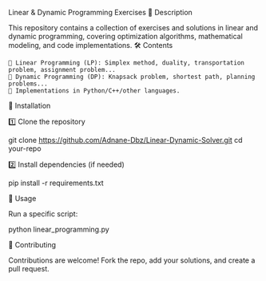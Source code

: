 Linear & Dynamic Programming Exercises
📖 Description

This repository contains a collection of exercises and solutions in linear and dynamic programming, covering optimization algorithms, mathematical modeling, and code implementations.
🛠 Contents

    📌 Linear Programming (LP): Simplex method, duality, transportation problem, assignment problem...
    📌 Dynamic Programming (DP): Knapsack problem, shortest path, planning problems...
    📌 Implementations in Python/C++/other languages.

🚀 Installation

1️⃣ Clone the repository

git clone https://github.com/Adnane-Dbz/Linear-Dynamic-Solver.git
cd your-repo

2️⃣ Install dependencies (if needed)

pip install -r requirements.txt

📌 Usage

Run a specific script:

python linear_programming.py

📜 Contributing

Contributions are welcome! Fork the repo, add your solutions, and create a pull request.
